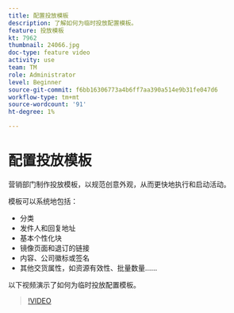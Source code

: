 ```yaml
---
title: 配置投放模板
description: 了解如何为临时投放配置模板。
feature: 投放模板
kt: 7962
thumbnail: 24066.jpg
doc-type: feature video
activity: use
team: TM
role: Administrator
level: Beginner
source-git-commit: f6bb16306773a4b6ff7aa390a514e9b31fe047d6
workflow-type: tm+mt
source-wordcount: '91'
ht-degree: 1%

---
```



# 配置投放模板

营销部门制作投放模板，以规范创意外观，从而更快地执行和启动活动。

模板可以系统地包括：

* 分类
* 发件人和回复地址
* 基本个性化块
* 镜像页面和退订的链接
* 内容、公司徽标或签名
* 其他交货属性，如资源有效性、批量数量……

以下视频演示了如何为临时投放配置模板。

>[!VIDEO](https://video.tv.adobe.com/v/24066?quality=12)
